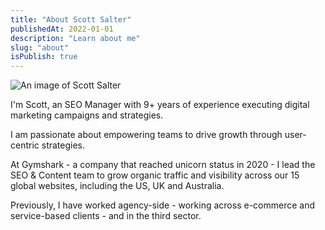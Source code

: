 ```yaml
---
title: "About Scott Salter"
publishedAt: 2022-01-01
description: "Learn about me"
slug: "about"
isPublish: true
---
```


![An image of Scott Salter](scott-salter.jpg)

I'm Scott, an SEO Manager with 9+ years of experience executing digital marketing campaigns and strategies. 

I am passionate about empowering teams to drive growth through user-centric strategies. 

At Gymshark - a company that reached unicorn status in 2020 - I lead the SEO & Content team to grow organic traffic and visibility across our 15 global websites, including the US, UK and Australia. 

Previously, I have worked agency-side - working across e-commerce and service-based clients - and in the third sector.